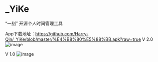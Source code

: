 # _YiKe
“一刻” 开源个人时间管理工具


App下载地址：https://github.com/Harry-Qin/_YiKe/blob/master/%E4%B8%80%E5%88%BB.apk?raw=true
V 2.0 
![image](https://github.com/Harry-Qin/_YiKe/blob/master/app/src/main/res/raw/show2.png)

 V 1.0 
 ![image](https://github.com/Harry-Qin/_YiKe/blob/master/app/src/main/res/raw-zh-rCN/show1.png)
